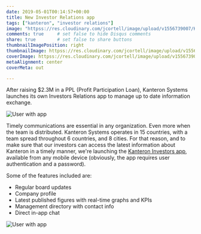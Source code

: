 ```yaml
---
date: 2019-05-01T00:14:57+00:00
title: New Investor Relations app
tags: ["kanteron", "investor relations"]
image: "httpss://res.cloudinary.com/jcortell/image/upload/v1556739007/Kanteron/InvestorRelationsApp/smartmockups_jv5ec1t6.jpg"
comments: true     # set false to hide Disqus comments
share: true        # set false to share buttons
thumbnailImagePosition: right
thumbnailImage: httpss://res.cloudinary.com/jcortell/image/upload/v1556739008/Kanteron/InvestorRelationsApp/threed_mockup_3.png
coverImage: httpss://res.cloudinary.com/jcortell/image/upload/v1556739007/Kanteron/InvestorRelationsApp/smartmockups_jv5ec1t6.jpg
metaAlignment: center
coverMeta: out

---
```


After raising $2.3M in a PPL (Profit Participation Loan), Kanteron Systems launches its own Investors Relations app to manage up to date information exchange.

<!--more-->

![User with app](httpss://res.cloudinary.com/jcortell/image/upload/v1556739010/Kanteron/InvestorRelationsApp/mockuper.png)

Timely communications are essential in any organization. Even more when the team is distributed. Kanteron Systems operates in 15 countries, with a team spread throughout 6 countries, and 8 cities. For that reason, and to make sure that our investors can access the latest information about Kanteron in a timely manner, we're launching the [Kanteron Investors app](httpss://investors.kanteron.com/), available from any mobile device (obviously, the app requires user authentication and a password).

Some of the features included are:

* Regular board updates
* Company profile
* Latest published figures with real-time graphs and KPIs
* Management directory with contact info
* Direct in-app chat

![User with app](httpss://res.cloudinary.com/jcortell/image/upload/v1556741687/Kanteron/InvestorRelationsApp/mockuper_4.png)
